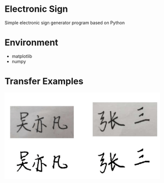 # Electronic Sign
Simple electronic sign generator program based on Python

# Environment
- matplotlib
- numpy

# Transfer Examples
<p float="left">
<img src="https://github.com/shadow12138/SimpleElectronicSignGenerator/blob/master/results/result.png" alt="drawing" width="600"/>
</p>


